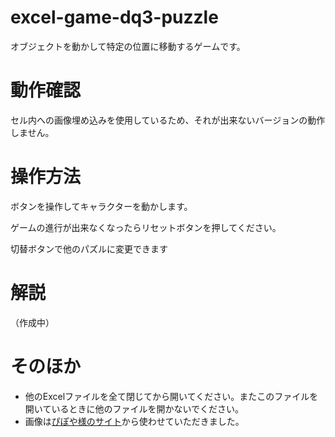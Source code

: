 # excel-game-dq3-puzzle
オブジェクトを動かして特定の位置に移動するゲームです。

# 動作確認
セル内への画像埋め込みを使用しているため、それが出来ないバージョンの動作しません。

# 操作方法
ボタンを操作してキャラクターを動かします。

ゲームの進行が出来なくなったらリセットボタンを押してください。

切替ボタンで他のパズルに変更できます

# 解説
（作成中）

# そのほか
- 他のExcelファイルを全て閉じてから開いてください。またこのファイルを開いているときに他のファイルを開かないでください。
- 画像は[ぴぽや様のサイト](https://pipoya.net/)から使わせていただきました。
